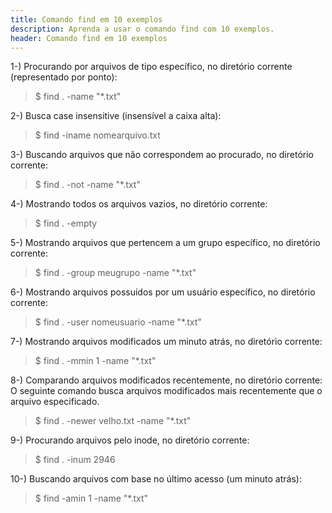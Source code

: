 ```yaml
---
title: Comando find em 10 exemplos
description: Aprenda a usar o comando find com 10 exemplos.
header: Comando find em 10 exemplos
---
```


1-) Procurando por arquivos de tipo específico, no diretório corrente (representado por ponto):

> $ find . -name "*.txt"

2-) Busca case insensitive (insensível a caixa alta):

> $ find -iname nomearquivo.txt

3-) Buscando arquivos que não correspondem ao procurado, no diretório corrente:

> $ find . -not -name "*.txt"

4-) Mostrando todos os arquivos vazios, no diretório corrente:

> $ find . -empty

5-) Mostrando arquivos que pertencem a um grupo específico, no diretório corrente:

> $ find . -group meugrupo -name "*.txt"

6-) Mostrando arquivos possuídos por um usuário específico, no diretório corrente:

> $ find . -user nomeusuario -name "*.txt"

7-) Mostrando arquivos modificados um minuto atrás, no diretório corrente:

> $ find . -mmin 1 -name "*.txt"

8-) Comparando arquivos modificados recentemente, no diretório corrente:  
O seguinte comando busca arquivos modificados mais recentemente que o arquivo especificado.

> $ find . -newer velho.txt -name "*.txt"

9-) Procurando arquivos pelo inode, no diretório corrente:

> $ find . -inum 2946

10-) Buscando arquivos com base no último acesso (um minuto atrás):

> $ find -amin 1 -name "*.txt"
